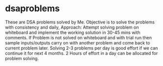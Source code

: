 # dsaproblems
These are DSA problems solved by Me.
Objective is to solve the problems with consistency and daily,
Approach: Attempt solving problem on whiteboard and implement the working solution in 30-45 mins with comments.
If Problem is not solved on whiteboard and with trial run then sample inputs/outputs carry on with another problem and come back to current problem later.
Solving 2-3 problems per day is good effort if we can continue it for next 4 months.
2 Hours of effort in a day can be allocated for problem solving.
